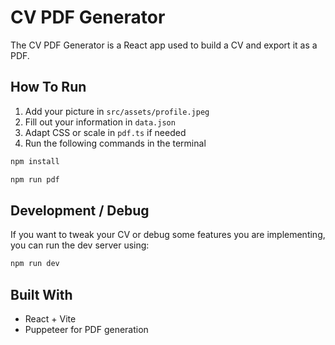 # CV PDF Generator

The CV PDF Generator is a React app used to build a CV and export it as a PDF.

## How To Run

1. Add your picture in `src/assets/profile.jpeg`
2. Fill out your information in `data.json`
3. Adapt CSS or scale in `pdf.ts` if needed
4. Run the following commands in the terminal

```sh
npm install

npm run pdf
```

## Development / Debug

If you want to tweak your CV or debug some features you are implementing, you can run the dev server using:

```sh
npm run dev
```

## Built With

- React + Vite
- Puppeteer for PDF generation
